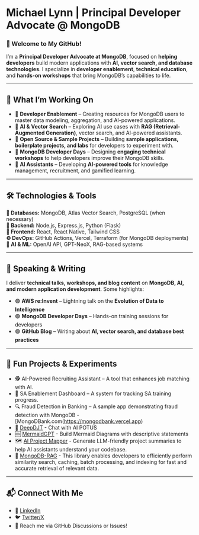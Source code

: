 # Michael Lynn | Principal Developer Advocate @ MongoDB  

### 👋 Welcome to My GitHub!  
I’m a **Principal Developer Advocate at MongoDB**, focused on **helping developers** build modern applications with **AI, vector search, and database technologies**. I specialize in **developer enablement**, **technical education**, and **hands-on workshops** that bring MongoDB’s capabilities to life.  

---

## 🚀 What I’m Working On  
- 🔹 **Developer Enablement** – Creating resources for MongoDB users to master data modeling, aggregation, and AI-powered applications.  
- 🔹 **AI & Vector Search** – Exploring AI use cases with **RAG (Retrieval-Augmented Generation)**, vector search, and AI-powered assistants.  
- 🔹 **Open Source & Sample Projects** – Building **sample applications, boilerplate projects, and labs** for developers to experiment with.  
- 🔹 **MongoDB Developer Days** – Designing **engaging technical workshops** to help developers improve their MongoDB skills.  
- 🔹 **AI Assistants** – Developing **AI-powered tools** for knowledge management, recruitment, and gamified learning.  

---

## 🛠️ Technologies & Tools  
**💾 Databases:** MongoDB, Atlas Vector Search, PostgreSQL (when necessary)  
**📡 Backend:** Node.js, Express.js, Python (Flask)  
**🎨 Frontend:** React, React Native, Tailwind CSS  
**⚙️ DevOps:** GitHub Actions, Vercel, Terraform (for MongoDB deployments)  
**🧠 AI & ML:** OpenAI API, GPT-NeoX, RAG-based systems  

---

## 🎤 Speaking & Writing  
I deliver **technical talks, workshops, and blog content** on **MongoDB, AI, and modern application development**. Some highlights:  

- 🟢 **AWS re:Invent** – Lightning talk on the **Evolution of Data to Intelligence**  
- 🟢 **MongoDB Developer Days** – Hands-on training sessions for developers  
- 🟢 **GitHub Blog** – Writing about **AI, vector search, and database best practices**  

---

## 🌱 Fun Projects & Experiments  
- 🕵️ AI-Powered Recruiting Assistant – A tool that enhances job matching with AI.  
- 📌 SA Enablement Dashboard – A system for tracking SA training progress.  
- 🔍 Fraud Detection in Banking – A sample app demonstrating fraud detection with MongoDB - [MongoDBank.com(https://mongodbank.vercel.app)
- 💬 [DeepDJT](https://deepdjt.com) - Chat with AI POTUS
- 🆒 [MermaidGPT](https://mermaidgpt.com) - Build Mermaid Diagrams with descriptive statements
- 🗺️ [AI Project Mapper](https://mrlynn.github.io/ai-project-mapper) - Generate LLM-friendly project summaries to help AI assistants understand your codebase.
- 🧠 [MongoDB-RAG](https://mongodb-developer.github.io/mongodb-rag) - This library enables developers to efficiently perform similarity search, caching, batch processing, and indexing for fast and accurate retrieval of relevant data.
---

## 📬 Connect With Me  
- 💼 [LinkedIn](https://www.linkedin.com/in/mlynn/)   
- 🐦 [Twitter/X](https://twitter.com/mlynn)  
- 📧 Reach me via GitHub Discussions or Issues!  
